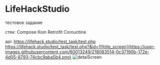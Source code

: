 # LifeHackStudio
тестовое задание

стек:
Compose
Koin
Retrofit
Corountine

api:
https://lifehack.studio/test_task/test.php
https://lifehack.studio/test_task/test.php?&id=1![title_screen](https://user-images.githubusercontent.com/60013249/218083514-0c37190b-172e-4d05-8793-74cbc9aba5b4.png)
![detaiScreen](https://user-images.githubusercontent.com/60013249/218083540-91788b5f-5630-40e1-8db6-b90474400334.png)
